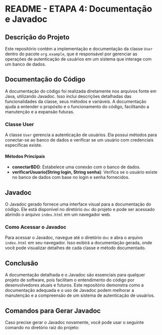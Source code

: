# README - ETAPA 4: Documentação e Javadoc

## Descrição do Projeto
Este repositório contém a implementação e documentação da classe `User` dentro do pacote `org.example`, que é responsável por gerenciar as operações de autenticação de usuários em um sistema que interage com um banco de dados.

## Documentação do Código
A documentação do código foi realizada diretamente nos arquivos fonte em Java, utilizando Javadoc. Isso inclui descrições detalhadas das funcionalidades da classe, seus métodos e variáveis. A documentação ajuda a entender o propósito e o funcionamento do código, facilitando a manutenção e a expansão futuras.

### Classe User
A classe `User` gerencia a autenticação de usuários. Ela possui métodos para conectar-se ao banco de dados e verificar se um usuário com credenciais específicas existe.

#### Métodos Principais
- **conectarBD()**: Estabelece uma conexão com o banco de dados.
- **verificarUsuario(String login, String senha)**: Verifica se o usuário existe no banco de dados com base no login e senha fornecidos.

## Javadoc
O Javadoc gerado fornece uma interface visual para a documentação do código. Ele está disponível no diretório `doc` do projeto e pode ser acessado abrindo o arquivo `index.html` em um navegador web.

### Como Acessar o Javadoc
Para acessar o Javadoc, navegue até o diretório `doc` e abra o arquivo `index.html` em seu navegador. Isso exibirá a documentação gerada, onde você pode visualizar detalhes de cada classe e método documentado.

## Conclusão
A documentação detalhada e o Javadoc são essenciais para qualquer projeto de software, pois facilitam o entendimento do código por desenvolvedores atuais e futuros. Este repositório demonstra como a documentação adequada e o uso de Javadoc podem melhorar a manutenção e a compreensão de um sistema de autenticação de usuários.

## Comandos para Gerar Javadoc
Caso precise gerar o Javadoc novamente, você pode usar o seguinte comando no diretório raiz do projeto:
